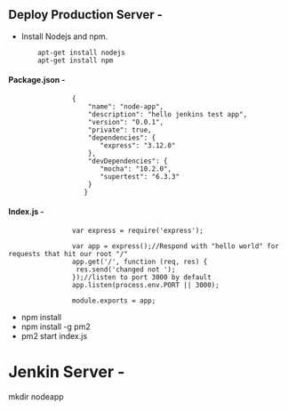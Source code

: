 # 
## Deploy Production Server -
- Install Nodejs and npm.

          apt-get install nodejs
          apt-get install npm



  
#### Package.json -


                    {
                        "name": "node-app",
                        "description": "hello jenkins test app",
                        "version": "0.0.1",
                        "private": true,
                        "dependencies": {
                           "express": "3.12.0"
                        },
                        "devDependencies": {
                           "mocha": "10.2.0",
                           "supertest": "6.3.3"
                        }
                       } 





#### Index.js -

                    var express = require('express');
                     
                    var app = express();//Respond with "hello world" for requests that hit our root "/"
                    app.get('/', function (req, res) {
                     res.send('changed not ');
                    });//listen to port 3000 by default
                    app.listen(process.env.PORT || 3000);
                     
                    module.exports = app;
                     

- npm install
- npm install -g pm2
- pm2 start index.js



# Jenkin Server -
mkdir nodeapp













